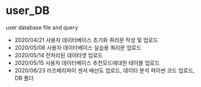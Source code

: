 # user_DB
user database file and query

- 2020/04/21 사용자 데이터베이스 초기화 쿼리문 작성 및 업로드
- 2020/05/06 사용자 데이터베이스 실습용 쿼리문 업로드
- 2020/05/14 전처리된 데이터셋 업로드
- 2020/05/15 사용자 데이터베이스 추천모드에대한 테이블 업로드
- 2020/06/23 라즈베리파이 센서 배선도 업로드, 데이터 분석 파이썬 코드 업로드, DB 폴더 
